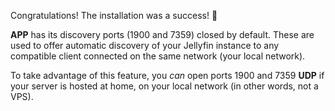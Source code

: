 
Congratulations! The installation was a success! 🎉

__APP__ has its discovery ports (1900 and 7359) closed by default. These are used to offer automatic discovery of your Jellyfin instance to any compatible client connected on the same network (your local network).


To take advantage of this feature, you *can* open ports 1900 and 7359 **UDP** if your server is hosted at home, on your local network (in other words, not a VPS).